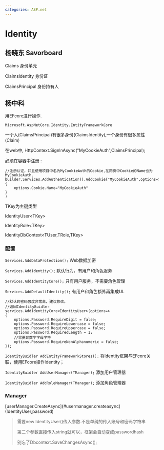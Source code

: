 ```yaml
---
categories: ASP.net
---
```


# Identity

## 杨晓东 Savorboard

Claims 身份单元

ClaimsIdentity 身份证

ClaimsPrincipal 身份持有人

## 杨中科

用EFcore进行操作.

`Microsoft.AspNetCore.Identity.EntityFrameworkCore`

一个人(ClaimsPrincipal)有很多身份(ClaimsIdentity),一个身份有很多属性(Claim)

在web中, HttpContext.SignInAsync(\"MyCookieAuth\",ClaimsPrincipal);

必须在容器中注册 :

    //注册认证，并且使用项目中名为MyCookieAuth的Cookie,在网页中Cookie的Name也为MyCookieAuth.
    builder.Services.AddAuthentication().AddCookie("MyCookieAuth",options=>
    {
        options.Cookie.Name="MyCookieAuth"
    }
    )

TKey为主键类型

IdentityUser\<TKey\>

IdentityRole\<TKey\>

IdentityDbContext\<TUser,TRole,TKey\>

### 配置

`Services.AddDataProtection();` Web数据加密

`Services.AddIdentity();` 默认行为，有用户和角色服务

`Services.AddIdentityCore();` 只有用户服务，不需要角色管理

`Services.AddDefaultIdentity();` 有用户和角色额外再集成UI.

    //默认的密码强度非常高，建议修改。
    //返回IdentityBuidler
    services.AddIdentityCore<IdentityUser>(options=>
    {
        options.Password.RequireDigit = false;
        options.Password.RequireLowercase = false;
        options.Password.RequireUppercase = false;
        options.Password.RequiredLength = 1;
        //需要非数字字母字符
        options.Password.RequireNonAlphanumeric = false;
    });

`IdentityBuidler AddEntityFrameworkStores();`
将Identity框架与EFcore关联，使用EFcore操作Identity；

`IdentityBuidler AddUserManager(TManager);` 添加用户管理器

`IdentityBuidler AddRoleManager(TManager);` 添加角色管理器

### Manager

[userManager.CreateAsync]{#usermanager.createasync}(IdentityUser,password)

> 需要new IdentityUser()传入参数.不是单纯的传入账号和密码字符串
>
> 第二个参数直接传入string就可以，框架会自动变成passwordhash
>
> 别忘了Dbcontext.SaveChangesAsync();

